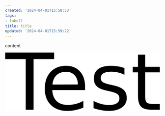 ```yaml
---
created: '2024-04-01T15:58:53'
tags:
- label1
title: title
updated: '2024-04-01T15:59:22'
---
```


content

![1711987162330.327806100.png](./1711987162330.327806100.png)